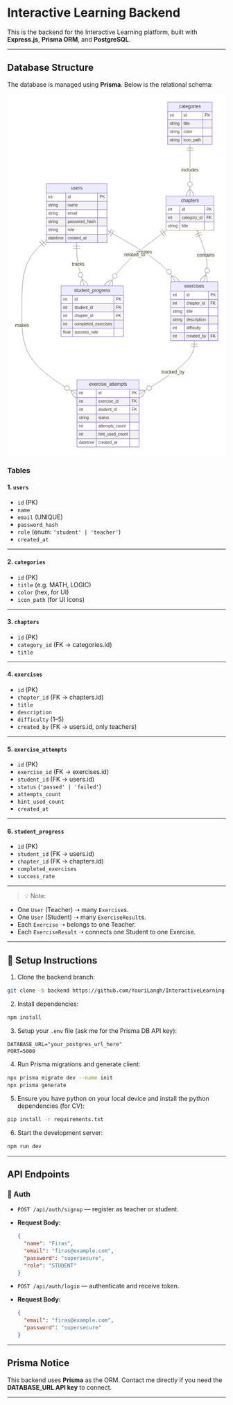 # Interactive Learning Backend

This is the backend for the Interactive Learning platform, built with **Express.js**, **Prisma ORM**, and **PostgreSQL**.

---

## Database Structure

The database is managed using **Prisma**. Below is the relational schema:

![Class Diagram](class.png)

### Tables

#### 1. `users`
- `id` (PK)
- `name`
- `email` (UNIQUE)
- `password_hash`
- `role` (enum: `'student' | 'teacher'`)
- `created_at`

---

#### 2. `categories`
- `id` (PK)
- `title` (e.g. MATH, LOGIC)
- `color` (hex, for UI)
- `icon_path` (for UI icons)

---

#### 3. `chapters`
- `id` (PK)
- `category_id` (FK → categories.id)
- `title`

---

#### 4. `exercises`
- `id` (PK)
- `chapter_id` (FK → chapters.id)
- `title`
- `description`
- `difficulty` (1–5)
- `created_by` (FK → users.id, only teachers)

---

#### 5. `exercise_attempts`
- `id` (PK)
- `exercise_id` (FK → exercises.id)
- `student_id` (FK → users.id)
- `status` (`'passed' | 'failed'`)
- `attempts_count`
- `hint_used_count`
- `created_at`

---

#### 6. `student_progress`
- `id` (PK)
- `student_id` (FK → users.id)
- `chapter_id` (FK → chapters.id)
- `completed_exercises`
- `success_rate`

---

> 💡 Note:
- One `User` (Teacher) ➝ many `Exercise`s.
- One `User` (Student) ➝ many `ExerciseResult`s.
- Each `Exercise` ➝ belongs to one Teacher.
- Each `ExerciseResult` ➝ connects one Student to one Exercise.

---

## 🔧 Setup Instructions

1. Clone the backend branch:
```bash
git clone -b backend https://github.com/YouriLangh/InteractiveLearning.git
```

2. Install dependencies:
```bash
npm install
```

3. Setup your `.env` file (ask me for the Prisma DB API key):
```env
DATABASE_URL="your_postgres_url_here"
PORT=5000
```

4. Run Prisma migrations and generate client:
```bash
npx prisma migrate dev --name init
npx prisma generate
```

5. Ensure you have python on your local device and install the python dependencies (for CV):
```bash
pip install -r requirements.txt
```

6. Start the development server:
```bash
npm run dev
```

---

## API Endpoints

### 🔐 Auth
- `POST /api/auth/signup` — register as teacher or student.
- **Request Body:**
  ```json
  {
    "name": "Firas",
    "email": "firas@example.com",
    "password": "supersecure",
    "role": "STUDENT"
  }
  ```

- `POST /api/auth/login` — authenticate and receive token.
- **Request Body:**
  ```json
  {
    "email": "firas@example.com",
    "password": "supersecure"
  }
  ```
---
  
  ##  Prisma Notice
  
  This backend uses **Prisma** as the ORM. Contact me directly if you need the **DATABASE_URL API key** to connect.
  
  ---
